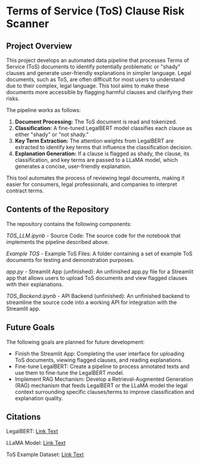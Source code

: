 # Terms of Service (ToS) Clause Risk Scanner 
## Project Overview
This project develops an automated data pipeline that processes Terms of Service (ToS) documents to identify potentially problematic or "shady" clauses and generate user-friendly explanations in simpler language. Legal documents, such as ToS, are often difficult for most users to understand due to their complex, legal language. This tool aims to make these documents more accessible by flagging harmful clauses and clarifying their risks.

The pipeline works as follows:

1. **Document Processing:**  The ToS document is read and tokenized.
2. **Classification:** A fine-tuned LegalBERT model classifies each clause as either "shady" or "not shady."
3. **Key Term Extraction:** The attention weights from LegalBERT are extracted to identify key terms that influence the classification decision.
4. **Explanation Generation:** If a clause is flagged as shady, the clause, its classification, and key terms are passed to a LLaMA model, which generates a concise, user-friendly explanation.

This tool automates the process of reviewing legal documents, making it easier for consumers, legal professionals, and companies to interpret contract terms.

## Contents of the Repository
The repository contains the following components:

*TOS_LLM.ipynb* - Source Code: The source code for the notebook that implements the pipeline described above.

*Example TOS* - Example ToS Files: A folder containing a set of example ToS documents for testing and demonstration purposes.

*app.py*  - Streamlit App (unfinished): An unfinished app.py file for a Streamlit app that allows users to upload ToS documents and view flagged clauses with their explanations.

*TOS_Backend.ipynb* - API Backend (unfinished): An unfinished backend to streamline the source code into a working API for integration with the Streamlit app.

## Future Goals
The following goals are planned for future development:

- Finish the Streamlit App: Completing the user interface for uploading ToS documents, viewing flagged clauses, and reading explanations.
- Fine-tune LegalBERT: Create a pipeline to process annotated texts and use them to fine-tune the LegalBERT model.
- Implement RAG Mechanism: Develop a Retrieval-Augmented Generation (RAG) mechanism that feeds LegalBERT or the LLaMA model the legal context surrounding specific clauses/terms to improve classification and explanation quality.

## Citations
LegalBERT: [Link Text](https://huggingface.co/nlpaueb/legal-bert-base-uncased) 

LLaMA Model: [Link Text](https://huggingface.co/huihui-ai/Llama-3.2-1B-Instruct-abliterated)

ToS Example Dataset: [Link Text](https://www.sciencedirect.com/science/article/pii/S2352340924001082?ssrnid=4596818&dgcid=SSRN_redirect_SD)
